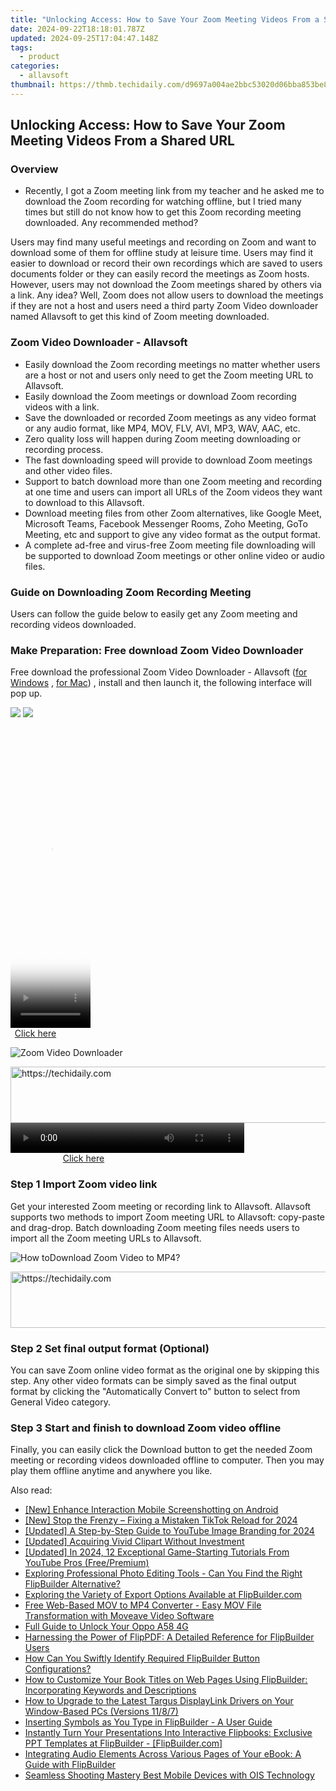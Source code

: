 ```yaml
---
title: "Unlocking Access: How to Save Your Zoom Meeting Videos From a Shared URL"
date: 2024-09-22T18:18:01.787Z
updated: 2024-09-25T17:04:47.148Z
tags:
  - product
categories:
  - allavsoft
thumbnail: https://thmb.techidaily.com/d9697a004ae2bbc53020d06bba853be86eb98852ff5592973ceaa096b1863e66.jpg
---
```


## Unlocking Access: How to Save Your Zoom Meeting Videos From a Shared URL

### Overview

* Recently, I got a Zoom meeting link from my teacher and he asked me to download the Zoom recording for watching offline, but I tried many times but still do not know how to get this Zoom recording meeting downloaded. Any recommended method?

Users may find many useful meetings and recording on Zoom and want to download some of them for offline study at leisure time. Users may find it easier to download or record their own recordings which are saved to users documents folder or they can easily record the meetings as Zoom hosts. However, users may not download the Zoom meetings shared by others via a link. Any idea? Well, Zoom does not allow users to download the meetings if they are not a host and users need a third party Zoom Video downloader named Allavsoft to get this kind of Zoom meeting downloaded.

### Zoom Video Downloader - Allavsoft

* Easily download the Zoom recording meetings no matter whether users are a host or not and users only need to get the Zoom meeting URL to Allavsoft.
* Easily download the Zoom meetings or download Zoom recording videos with a link.
* Save the downloaded or recorded Zoom meetings as any video format or any audio format, like MP4, MOV, FLV, AVI, MP3, WAV, AAC, etc.
* Zero quality loss will happen during Zoom meeting downloading or recording process.
* The fast downloading speed will provide to download Zoom meetings and other video files.
* Support to batch download more than one Zoom meeting and recording at one time and users can import all URLs of the Zoom videos they want to download to this Allavsoft.
* Download meeting files from other Zoom alternatives, like Google Meet, Microsoft Teams, Facebook Messenger Rooms, Zoho Meeting, GoTo Meeting, etc and support to give any video format as the output format.
* A complete ad-free and virus-free Zoom meeting file downloading will be supported to download Zoom meetings or other online video or audio files.

### Guide on Downloading Zoom Recording Meeting

Users can follow the guide below to easily get any Zoom meeting and recording videos downloaded.

### Make Preparation: Free download Zoom Video Downloader

Free download the professional Zoom Video Downloader - Allavsoft ([for Windows](https://tools.techidaily.com/allavsoft/products/) , [for Mac](https://tools.techidaily.com/allavsoft/products/)) , install and then launch it, the following interface will pop up.

[![](https://www.allavsoft.com/how-to/../images/how-to/free-download-win.jpg)](https://tools.techidaily.com/allavsoft/products/) [![](https://www.allavsoft.com/how-to/../images/how-to/free-download-mac.jpg)](https://tools.techidaily.com/allavsoft/products/)

<!-- affiliate ads begin -->
<span id="1975648">
					<video width="128" height="480" style="cursor:pointer"
           poster="//a.impactradius-go.com/display-clicktoplayimage/1975648.png"
           onclick="if(!this.playClicked){this.play();this.setAttribute('controls',true);this.playClicked=true;}">
	   <source src="//a.impactradius-go.com/display-ad/22993-1975648">
	   <img src="//a.impactradius-go.com/display-clicktoplayimage/1975648.png" style="border: none; height: 100%; width: 100%; object-fit: contain">
	</video>
	<div style="width:80px;text-align:center"><a href="javascript:window.open(decodeURIComponent('https%3A%2F%2Fhomestyler.sjv.io%2Fc%2F5597632%2F1975648%2F22993'), '_blank');void(0);">Click here</a></div>
</span>
<img height="0" width="0" src="https://imp.pxf.io/i/5597632/1975648/22993" style="position:absolute;visibility:hidden;" border="0" />
<!-- affiliate ads end -->

![Zoom Video Downloader](https://www.allavsoft.com/how-to/../images/allavsoft/screen-shot-600.jpg)

<!-- affiliate ads begin -->
<a href="https://appsumo.8odi.net/c/5597632/2105867/7443" target="_top" id="2105867">
  <img src="//a.impactradius-go.com/display-ad/7443-2105867" border="0" alt="https://techidaily.com" width="728" height="90"/>
</a>
<img height="0" width="0" src="https://appsumo.8odi.net/i/5597632/2105867/7443" style="position:absolute;visibility:hidden;" border="0" />
<!-- affiliate ads end -->

<!-- affiliate ads begin -->
<span id="1936838">
					<video width="374" height="48" style="cursor:pointer"
           poster="//a.impactradius-go.com/display-clicktoplayimage/1936838.png"
           onclick="if(!this.playClicked){this.play();this.setAttribute('controls',true);this.playClicked=true;}">
	   <source src="//a.impactradius-go.com/display-ad/18409-1936838">
	   <img src="//a.impactradius-go.com/display-clicktoplayimage/1936838.png" style="border: none; height: 100%; width: 100%; object-fit: contain">
	</video>
	<div style="width:234px;text-align:center"><a href="javascript:window.open(decodeURIComponent('https%3A%2F%2Fcoinrule.sjv.io%2Fc%2F5597632%2F1936838%2F18409'), '_blank');void(0);">Click here</a></div>
</span>
<img height="0" width="0" src="https://imp.pxf.io/i/5597632/1936838/18409" style="position:absolute;visibility:hidden;" border="0" />
<!-- affiliate ads end -->

### Step 1 Import Zoom video link

Get your interested Zoom meeting or recording link to Allavsoft. Allavsoft supports two methods to import Zoom meeting URL to Allavsoft: copy-paste and drag-drop. Batch downloading Zoom meeting files needs users to import all the Zoom meeting URLs to Allavsoft.

![How toDownload Zoom Video to MP4?](https://www.allavsoft.com/how-to/../images/how-to/download-rtmp-video/download-rtmp-video.jpg)

<!-- affiliate ads begin -->
<a href="https://unicoeye.pxf.io/c/5597632/2134239/18498" target="_top" id="2134239">
  <img src="//a.impactradius-go.com/display-ad/18498-2134239" border="0" alt="https://techidaily.com" width="721" height="90"/>
</a>
<img height="0" width="0" src="https://unicoeye.pxf.io/i/5597632/2134239/18498" style="position:absolute;visibility:hidden;" border="0" />
<!-- affiliate ads end -->

### Step 2 Set final output format (Optional)

You can save Zoom online video format as the original one by skipping this step. Any other video formats can be simply saved as the final output format by clicking the "Automatically Convert to" button to select from General Video category.

### Step 3 Start and finish to download Zoom video offline

Finally, you can easily click the Download button to get the needed Zoom meeting or recording videos downloaded offline to computer. Then you may play them offline anytime and anywhere you like.

<ins class="adsbygoogle"
     style="display:block"
     data-ad-format="autorelaxed"
     data-ad-client="ca-pub-7571918770474297"
     data-ad-slot="1223367746"></ins>

<ins class="adsbygoogle"
     style="display:block"
     data-ad-client="ca-pub-7571918770474297"
     data-ad-slot="8358498916"
     data-ad-format="auto"
     data-full-width-responsive="true"></ins>

<span class="atpl-alsoreadstyle">Also read:</span>
<div><ul>
<li><a href="https://desktop-recording.techidaily.com/new-enhance-interaction-mobile-screenshotting-on-android/"><u>[New] Enhance Interaction Mobile Screenshotting on Android</u></a></li>
<li><a href="https://tiktok-videos.techidaily.com/new-stop-the-frenzy-fixing-a-mistaken-tiktok-reload-for-2024/"><u>[New] Stop the Frenzy – Fixing a Mistaken TikTok Reload for 2024</u></a></li>
<li><a href="https://facebook-video-share.techidaily.com/updated-a-step-by-step-guide-to-youtube-image-branding-for-2024/"><u>[Updated] A Step-by-Step Guide to YouTube Image Branding for 2024</u></a></li>
<li><a href="https://fox-access.techidaily.com/updated-acquiring-vivid-clipart-without-investment/"><u>[Updated] Acquiring Vivid Clipart Without Investment</u></a></li>
<li><a href="https://facebook-video-share.techidaily.com/updated-in-2024-12-exceptional-game-starting-tutorials-from-youtube-pros-freepremium/"><u>[Updated] In 2024, 12 Exceptional Game-Starting Tutorials From YouTube Pros (Free/Premium)</u></a></li>
<li><a href="https://fox-zero.techidaily.com/exploring-professional-photo-editing-tools-can-you-find-the-right-flipbuilder-alternative/"><u>Exploring Professional Photo Editing Tools - Can You Find the Right FlipBuilder Alternative?</u></a></li>
<li><a href="https://fox-zero.techidaily.com/exploring-the-variety-of-export-options-available-at-flipbuildercom/"><u>Exploring the Variety of Export Options Available at FlipBuilder.com</u></a></li>
<li><a href="https://win-tips.techidaily.com/free-web-based-mov-to-mp4-converter-easy-mov-file-transformation-with-moveave-video-software/"><u>Free Web-Based MOV to MP4 Converter - Easy MOV File Transformation with Moveave Video Software</u></a></li>
<li><a href="https://easy-unlock-android.techidaily.com/full-guide-to-unlock-your-oppo-a58-4g-by-drfone-android/"><u>Full Guide to Unlock Your Oppo A58 4G</u></a></li>
<li><a href="https://fox-zero.techidaily.com/harnessing-the-power-of-flippdf-a-detailed-reference-for-flipbuilder-users/"><u>Harnessing the Power of FlipPDF: A Detailed Reference for FlipBuilder Users</u></a></li>
<li><a href="https://fox-zero.techidaily.com/how-can-you-swiftly-identify-required-flipbuilder-button-configurations/"><u>How Can You Swiftly Identify Required FlipBuilder Button Configurations?</u></a></li>
<li><a href="https://fox-zero.techidaily.com/how-to-customize-your-book-titles-on-web-pages-using-flipbuilder-incorporating-keywords-and-descriptions/"><u>How to Customize Your Book Titles on Web Pages Using FlipBuilder: Incorporating Keywords and Descriptions</u></a></li>
<li><a href="https://hardware-help.techidaily.com/how-to-upgrade-to-the-latest-targus-displaylink-drivers-on-your-window-based-pcs-versions-1187/"><u>How to Upgrade to the Latest Targus DisplayLink Drivers on Your Window-Based PCs (Versions 11/8/7)</u></a></li>
<li><a href="https://fox-zero.techidaily.com/inserting-symbols-as-you-type-in-flipbuilder-a-user-guide/"><u>Inserting Symbols as You Type in FlipBuilder - A User Guide</u></a></li>
<li><a href="https://fox-zero.techidaily.com/instantly-turn-your-presentations-into-interactive-flipbooks-exclusive-ppt-templates-at-flipbuilder-flipbuildercom/"><u>Instantly Turn Your Presentations Into Interactive Flipbooks: Exclusive PPT Templates at FlipBuilder - [FlipBuilder.com]</u></a></li>
<li><a href="https://fox-zero.techidaily.com/integrating-audio-elements-across-various-pages-of-your-ebook-a-guide-with-flipbuilder/"><u>Integrating Audio Elements Across Various Pages of Your eBook: A Guide with FlipBuilder</u></a></li>
<li><a href="https://extra-resources.techidaily.com/seamless-shooting-mastery-best-mobile-devices-with-ois-technology/"><u>Seamless Shooting Mastery Best Mobile Devices with OIS Technology</u></a></li>
</ul></div>

